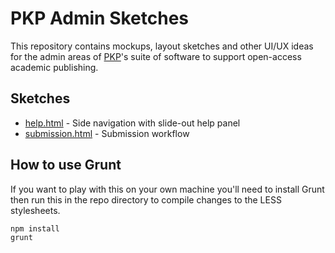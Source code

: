 PKP Admin Sketches
==================

This repository contains mockups, layout sketches and other UI/UX ideas for the admin areas of [PKP](https://pkp.sfu.ca/)'s suite of software to support open-access academic publishing.

## Sketches
- [help.html](https://github.com/NateWr/pkp-admin-sketches/blob/master/help.html) - Side navigation with slide-out help panel
- [submission.html](https://github.com/NateWr/pkp-admin-sketches/blob/master/submission.html) - Submission workflow

## How to use Grunt
If you want to play with this on your own machine you'll need to install Grunt then run this in the repo directory to compile changes to the LESS stylesheets.

```
npm install
grunt
```
